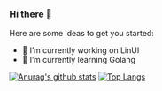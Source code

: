 ### Hi there 👋


Here are some ideas to get you started:

- 🔭 I’m currently working on LinUI
- 🌱 I’m currently learning Golang

[![Anurag's github stats](https://github-readme-stats.vercel.app/api?username=MuRongXiaoDouBi)](https://github.com/anuraghazra/github-readme-stats)
[![Top Langs](https://github-readme-stats.vercel.app/api/top-langs/?username=MuRongXiaoDouBi&langs_count=8)](https://github.com/anuraghazra/github-readme-stats)

